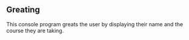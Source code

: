 ## Greating
This console program greats the user by displaying their name and the course they are taking.